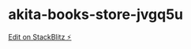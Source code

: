 # akita-books-store-jvgq5u

[Edit on StackBlitz ⚡️](https://stackblitz.com/edit/akita-books-store-jvgq5u)